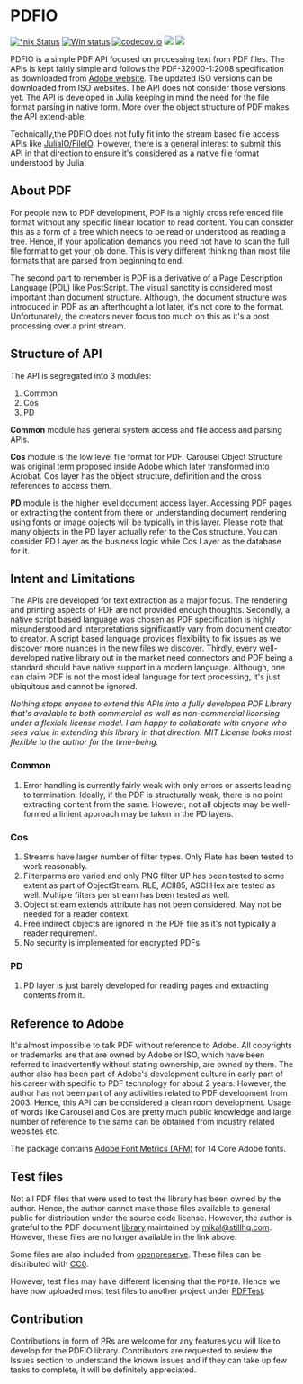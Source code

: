 # PDFIO

[![*nix Status](https://travis-ci.org/sambitdash/PDFIO.jl.svg?branch=master)](https://travis-ci.org/sambitdash/PDFIO.jl)
[![Win status](https://ci.appveyor.com/api/projects/status/9cocsctqdkx603q0?svg=true)](https://ci.appveyor.com/project/sambitdash/pdfio-jl)
[![codecov.io](http://codecov.io/github/sambitdash/PDFIO.jl/coverage.svg?branch=master)](http://codecov.io/github/sambitdash/PDFIO.jl?branch=master)
[![](https://img.shields.io/badge/docs-latest-blue.svg)](https://sambitdash.github.io/PDFIO.jl/dev)
[![](https://img.shields.io/badge/docs-stable-blue.svg)](https://sambitdash.github.io/PDFIO.jl/stable)

PDFIO is a simple PDF API focused on processing text from PDF files. The
APIs is kept fairly simple and follows the PDF-32000-1:2008 specification as
downloaded from
[Adobe website](http://www.adobe.com/devnet/pdf/pdf_reference.html). The updated
ISO versions can be downloaded from ISO websites. The API does not consider
those versions yet. The API is developed in Julia keeping in mind the need for
the file format parsing in native form. More over the object structure of PDF
makes the API extend-able.

Technically,the PDFIO does not fully fit into the stream based file access APIs
like [JuliaIO/FileIO](https://github.com/JuliaIO/FileIO.jl). However, there is a general interest
to submit this API in that direction to ensure it's considered as a native file
format understood by Julia.

## About PDF

For people new to PDF development, PDF is a highly cross referenced file format
without any specific linear location to read content. You can consider this as a
form of a tree which needs to be read or understood as reading a tree. Hence, if
your application demands you need not have to scan the full file format to get
your job done. This is very different thinking than most file formats that are
parsed from beginning to end.

The second part to remember is PDF is a derivative of a Page Description
Language (PDL) like PostScript. The visual sanctity is considered most important
than document structure. Although, the document structure was introduced in PDF
as an afterthought a lot later, it's not core to the format. Unfortunately, the
creators never focus too much on this as it's a post processing over a print
stream.

## Structure of API

The API is segregated into 3 modules:

1. Common
2. Cos
3. PD

**Common** module has general system access and file access and parsing APIs.

**Cos** module is the low level file format for PDF. Carousel Object Structure
was original term proposed inside Adobe which later transformed into Acrobat.
Cos layer has the object structure, definition and the cross references to
access them.

**PD** module is the higher level document access layer. Accessing PDF pages or
extracting the content from there or understanding document rendering using
fonts or image objects will be typically in this layer. Please note that many
objects in the PD layer actually refer to the Cos structure. You can consider
PD Layer as the business logic while Cos Layer as the database for it.

## Intent and Limitations

The APIs are developed for text extraction as a major focus. The rendering and
printing aspects of PDF are not provided enough thoughts. Secondly, a native
script based language was chosen as PDF specification is highly misunderstood
and interpretations significantly vary from document creator to creator. A
script based language provides flexibility to fix issues as we discover more
nuances in the new files we discover. Thirdly, every well-developed native
library out in the market need connectors and PDF being a standard should have
native support in a modern language. Although, one can claim PDF is not the most
 ideal language for text processing, it's just ubiquitous and cannot be ignored.

 *Nothing stops anyone to extend this APIs into a fully developed PDF Library
 that's available to both commercial as well as non-commercial licensing under a
 flexible license model. I am happy to collaborate with anyone who sees value in
  extending this library in that direction. MIT License looks most flexible to
 the author for the time-being.*

### Common

1. Error handling is currently fairly weak with only errors or asserts leading
to termination. Ideally, if the PDF is structurally weak, there is no point
extracting content from the same. However, not all objects may be well-formed
a linient approach may be taken in the PD layers.


### Cos
1. Streams have larger number of filter types. Only Flate has been tested to
work reasonably.
2. Filterparms are varied and only PNG filter UP has been tested to some extent
as part of ObjectStream. RLE, ACII85, ASCIIHex are tested as well. Multiple
filters per stream has been tested as well.
3. Object stream extends attribute has not been considered. May not be needed
for a reader context.
4. Free indirect objects are ignored in the PDF file as it's not typically a
reader requirement.
5. No security is implemented for encrypted PDFs

### PD

1. PD layer is just barely developed for reading pages and extracting contents
from it.

## Reference to Adobe

It's almost impossible to talk PDF without reference to Adobe. All copyrights or
trademarks are that are owned by Adobe or ISO, which have been referred to
inadvertently without stating ownership, are owned by them. The author also
has been part of Adobe's development culture in early part of his career with
specific to PDF technology for about 2 years. However, the author has not been
part of any activities related to PDF development from 2003. Hence, this API can
 be considered a clean room development. Usage of words like
 Carousel and Cos are pretty much public knowledge and large number of reference
 to the same can be obtained from industry related websites etc.
 
 The package contains [Adobe Font Metrics (AFM)](http://www.adobe.com/devnet/font.html) for 14 Core Adobe fonts. 

## Test files

Not all PDF files that were used to test the library has been owned by the
author. Hence, the author cannot make those files available to general public
for distribution under the source code license. However, the author is grateful
to the PDF document [library](http://www.stillhq.com/pdfdb/db.html) maintained
by [mikal@stillhq.com](mikal@stillhq.com). However, these files are no longer
available in the link above. 

Some files are also included from
[openpreserve](https://github.com/openpreserve/format-corpus/tree/master/pdfCabinetOfHorrors).
These files can be distributed with
[CC0](https://creativecommons.org/publicdomain/zero/1.0/).

However, test files may have different licensing that the `PDFIO`. Hence we have
now uploaded most test files to another project under [PDFTest](https://github.com/sambitdash/PDFTest).

## Contribution

Contributions in form of PRs are welcome for any features you will like to develop for the PDFIO library. 
Contributors are requested to review the Issues section to understand the known issues and if they can take
up few tasks to complete, it will be definitely appreciated. 
